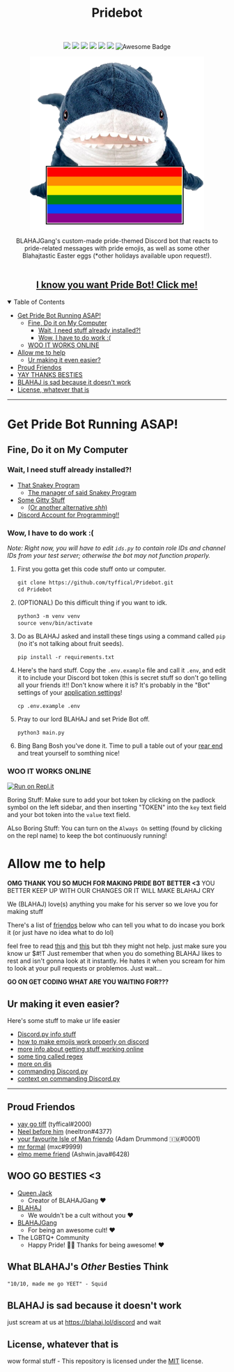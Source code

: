 <h1 align="center">Pridebot</h1>
<br>
<p align="center">
  <a href="https://github.com/tyffical/Pridebot/issues"><img src="https://img.shields.io/github/issues/tyffical/Pridebot"></a>
  <a href="https://github.com/tyffical/Pridebot/network/members"><img src="https://img.shields.io/github/forks/tyffical/Pridebot"></a>
  <a href="https://github.com/tyffical/Pridebot/stargazers"><img src="https://img.shields.io/github/stars/tyffical/Pridebot"></a>
  <a href="https://github.com/tyffical/Pridebot/blob/main/LICENSE"><img src="https://img.shields.io/github/license/tyffical/Pridebot"></a>
  <a  href="https://www.python.org/"><img  src="https://img.shields.io/badge/Made%20with-Python-1f425f.svg"></a>
  <a  href="https://discord.com/invite/763bUceUHb"><img  src="https://img.shields.io/discord/825807863146479657.svg?color=7289da&label=blahajgang&logo=discord&style=flat-square"></a>
  <img src="https://cdn.rawgit.com/sindresorhus/awesome/d7305f38d29fed78fa85652e3a63e154dd8e8829/media/badge.svg" alt="Awesome Badge"/>
</p>
<p align="center">
  <a href="https://blahaj.lol/discord"><img alt="Pride Bot" title="Pride Bot" src="./images/flags/1.png" width="400" align="center"></a>
</p>

<p align="center">
  BLAHAJGang's custom-made pride-themed Discord bot that reacts to pride-related messages with pride emojis, as well as some other Blahajtastic Easter eggs (*other holidays available upon request!).
  
  <br>
  <br>
  <h2 align="center"><a href="https://discord.com/api/oauth2/authorize?client_id=864548443234107402&permissions=242666032192&scope=bot%20applications.commands">I know you want Pride Bot! Click me!</a></h2>
</p>

<details open="open">
<summary>Table of Contents</summary>

- [Get Pride Bot Running ASAP!](#get-pride-bot-running-asap)
  - [Fine, Do it on My Computer](#fine-do-it-on-my-computer)
    - [Wait, I need stuff already installed?!](#wait-i-need-stuff-already-installed)
    - [Wow, I have to do work :(](#wow-i-have-to-do-work-)
  - [WOO IT WORKS ONLINE](#woo-it-works-online)
- [Allow me to help](#allow-me-to-help)
  - [Ur making it even easier?](#ur-making-it-even-easier)
- [Proud Friendos](#proud-friendos)
- [YAY THANKS BESTIES](#woo-go-besties-3)
- [BLAHAJ is sad because it doesn't work](#blahaj-is-sad-because-it-doesnt-work)
- [License, whatever that is](#license-whatever-that-is)

</details>

---

# Get Pride Bot Running ASAP!

## Fine, Do it on My Computer

### Wait, I need stuff already installed?!

- [That Snakey Program](https://www.python.org/downloads/)
  - [The manager of said Snakey Program](https://pip.pypa.io/en/stable/installation/)
- [Some Gitty Stuff](https://git-scm.com/downloads)
  - [(Or another alternative _shh_)](https://desktop.github.com)
- [Discord Account for Programming!!](https://discordpy.readthedocs.io/en/stable/discord.html)

### Wow, I have to do work :(

_Note: Right now, you will have to edit `ids.py` to contain role IDs and channel IDs from your test server; otherwise the bot may not function properly._

1. First you gotta get this code stuff onto ur computer.
   ```
   git clone https://github.com/tyffical/Pridebot.git
   cd Pridebot
   ```
2. (OPTIONAL) Do this difficult thing if you want to idk.
   ```
   python3 -m venv venv
   source venv/bin/activate
   ```
3. Do as BLAHAJ asked and install these tings using a command called `pip` (no it's not talking about fruit seeds).
   ```
   pip install -r requirements.txt
   ```
4. Here's the hard stuff. Copy the `.env.example` file and call it `.env`, and edit it to include your Discord bot token (this is secret stuff so don't go telling all your friends it!! Don't know where it is? It's probably in the "Bot" settings of your [application settings](https://discord.com/developers/applications)!
   ```
   cp .env.example .env
   ```
5. Pray to our lord BLAHAJ and set Pride Bot off.
   ```
   python3 main.py
   ```
6. Bing Bang Bosh you've done it. Time to pull a table out of your [rear end](https://youtu.be/zHUEs22lhvQ?t=3) and treat yourself to somthing nice!

### WOO IT WORKS ONLINE

[![Run on Repl.it](https://repl.it/badge/github/tyffical/Pridebot)](https://repl.it/github/tyffical/Pridebot)

Boring Stuff: Make sure to add your bot token by clicking on the padlock symbol on the left sidebar, and then inserting "TOKEN" into the `key` text field and your bot token into the `value` text field.

ALso Boring Stuff: You can turn on the `Always On` setting (found by clicking on the repl name) to keep the bot continuously running!

# Allow me to help

**OMG THANK YOU SO MUCH FOR MAKING PRIDE BOT BETTER <3** YOU BETTER KEEP UP WITH OUR CHANGES OR IT WILL MAKE BLAHAJ CRY

We (BLAHAJ) love(s) anything you make for his server so we love you for making stuff

There's a list of [friendos](#proud-friendos) below who can tell you what to do incase you bork it (or just have no idea what to do lol)

feel free to read [this](https://github.com/tyffical/Pridebot/blob/main/CODE_OF_CONDUCT.md) and [this](https://github.com/tyffical/Pridebot/blob/main/CONTRIBUTING.md) but tbh they might not help. just make sure you know ur $#!T 
Just remember that when you do something BLAHAJ likes to rest and isn't gonna look at it instantly. He hates it when you scream for him to look at your pull requests or problemos. Just wait...

**GO ON GET CODING WHAT ARE YOU WAITING FOR???**

## Ur making it even easier?

Here's some stuff to make ur life easier 

- [Discord.py info stuff](https://discordpy.readthedocs.io/en/latest/api.html)
- [how to make emojis work properly on discord](https://gist.github.com/scragly/b8d20aece2d058c8c601b44a689a47a0)
- [more info about getting stuff working online](https://replit.com/talk/learn/Configuring-GitHub-repos-to-run-on-Replit-and-contributing-back/23948)
- [some ting called regex](https://www.w3schools.com/python/python_regex.asp)
- [more on dis](https://cheatography.com/mutanclan/cheat-sheets/python-regular-expression-regex/)
- [commanding Discord.py](https://discord-py-slash-command.readthedocs.io/en/latest/gettingstarted.html)
- [context on commanding Discord.py](https://discord-py-slash-command.readthedocs.io/en/latest/discord_slash.context.html)

---

## Proud Friendos

- [yay go tiff](https://tyffic.al) (tyffical#2000)
- [Neel before him](https://neeltron.com) (neeltron#4377)
- [your favourite Isle of Man friendo](https://adamd.fyi/) (Adam Drummond 🇮🇲#0001)
- [mr formal](https://m.omg.lol) (mxc#9999)
- [elmo meme friend](https://github.com/ashwinexe) (Ashwin.java#6428)

## WOO GO BESTIES <3

- [Queen Jack](https://poly.work/jacklynbiggin)
  - Creator of BLAHAJGang &#x2764;&#xFE0F;
- [BLAHAJ](https://www.ikea.com/us/en/p/blahaj-soft-toy-shark-90373590/)
  - We wouldn't be a cult without you &#x2764;&#xFE0F;
- [BLAHAJGang](https://blahajgang.lol/)
  - For being an awesome cult! &#x2764;&#xFE0F;
- The LGBTQ+ Community
  - Happy Pride! &#x1F3F3;&#xFE0F;&#x200D;&#x1F308; Thanks for being awesome! &#x2764;&#xFE0F;

## What BLAHAJ's _Other_ Besties Think
```"10/10, made me go YEET" - Squid```

## BLAHAJ is sad because it doesn't work

just scream at us at https://blahaj.lol/discord and wait
## License, whatever that is

wow formal stuff - This repository is licensed under the [MIT](https://choosealicense.com/licenses/mit/) license.
